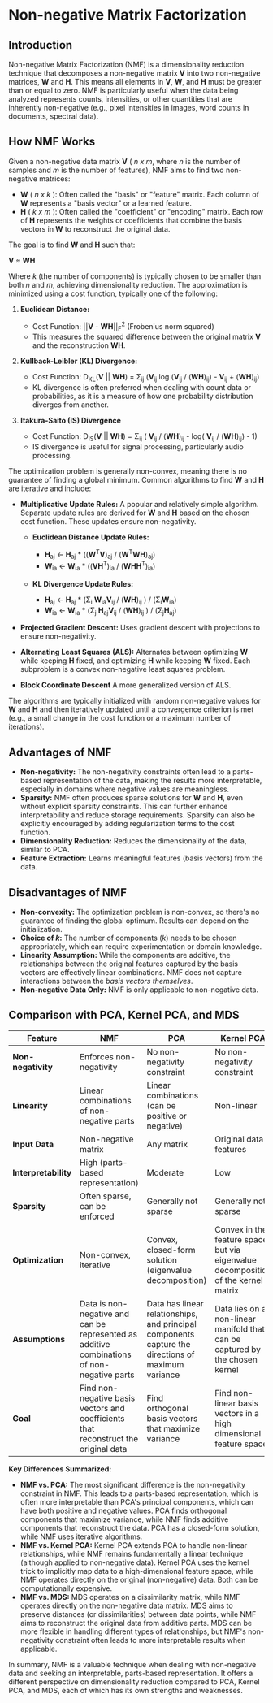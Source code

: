 # Non-negative Matrix Factorization

## Introduction

Non-negative Matrix Factorization (NMF) is a dimensionality reduction technique that decomposes a non-negative matrix **V** into two non-negative matrices, **W** and **H**.  This means all elements in **V**, **W**, and **H** must be greater than or equal to zero.  NMF is particularly useful when the data being analyzed represents counts, intensities, or other quantities that are inherently non-negative (e.g., pixel intensities in images, word counts in documents, spectral data).

## How NMF Works

Given a non-negative data matrix **V** ( *n x m*, where *n* is the number of samples and *m* is the number of features), NMF aims to find two non-negative matrices:

*   **W** ( *n x k* ):  Often called the "basis" or "feature" matrix.  Each column of **W** represents a "basis vector" or a learned feature.
*   **H** ( *k x m* ):  Often called the "coefficient" or "encoding" matrix.  Each row of **H** represents the weights or coefficients that combine the basis vectors in **W** to reconstruct the original data.

The goal is to find **W** and **H** such that:

**V** ≈ **WH**

Where *k* (the number of components) is typically chosen to be smaller than both *n* and *m*, achieving dimensionality reduction. The approximation is minimized using a cost function, typically one of the following:

1.  **Euclidean Distance:**
    *   Cost Function:  ||**V** - **WH**||<sub>F</sub><sup>2</sup>  (Frobenius norm squared)
    *   This measures the squared difference between the original matrix **V** and the reconstruction **WH**.

2.  **Kullback-Leibler (KL) Divergence:**
    *   Cost Function:  D<sub>KL</sub>(**V** || **WH**) = Σ<sub>ij</sub> (**V**<sub>ij</sub> log (**V**<sub>ij</sub> / (**WH**)<sub>ij</sub>) - **V**<sub>ij</sub> + (**WH**)<sub>ij</sub>)
    *   KL divergence is often preferred when dealing with count data or probabilities, as it is a measure of how one probability distribution diverges from another.

3. **Itakura-Saito (IS) Divergence**
    *   Cost Function:  D<sub>IS</sub>(**V** || **WH**) = Σ<sub>ij</sub> ( **V**<sub>ij</sub> / (**WH**)<sub>ij</sub> - log( **V**<sub>ij</sub> / (**WH**)<sub>ij</sub>) - 1)
    * IS divergence is useful for signal processing, particularly audio processing.

The optimization problem is generally non-convex, meaning there is no guarantee of finding a global minimum. Common algorithms to find **W** and **H** are iterative and include:

*   **Multiplicative Update Rules:**  A popular and relatively simple algorithm.  Separate update rules are derived for **W** and **H** based on the chosen cost function.  These updates ensure non-negativity.

    *   **Euclidean Distance Update Rules:**
        *   **H**<sub>aj</sub> ← **H**<sub>aj</sub> * ((**W**<sup>T</sup>**V**)<sub>aj</sub> / (**W**<sup>T</sup>**WH**)<sub>aj</sub>)
        *   **W**<sub>ia</sub> ← **W**<sub>ia</sub> * ((**VH**<sup>T</sup>)<sub>ia</sub> / (**WHH**<sup>T</sup>)<sub>ia</sub>)

    *   **KL Divergence Update Rules:**
        *    **H**<sub>aj</sub> ← **H**<sub>aj</sub> * (Σ<sub>i</sub> **W**<sub>ia</sub>**V**<sub>ij</sub> / (**WH**)<sub>ij</sub> ) / (Σ<sub>i</sub>**W**<sub>ia</sub>)
        *   **W**<sub>ia</sub> ← **W**<sub>ia</sub> * (Σ<sub>j</sub> **H**<sub>aj</sub>**V**<sub>ij</sub> / (**WH**)<sub>ij</sub> ) / (Σ<sub>j</sub>**H**<sub>aj</sub>)

*   **Projected Gradient Descent:** Uses gradient descent with projections to ensure non-negativity.
*   **Alternating Least Squares (ALS):**  Alternates between optimizing **W** while keeping **H** fixed, and optimizing **H** while keeping **W** fixed. Each subproblem is a convex non-negative least squares problem.
* **Block Coordinate Descent** A more generalized version of ALS.

The algorithms are typically initialized with random non-negative values for **W** and **H** and then iteratively updated until a convergence criterion is met (e.g., a small change in the cost function or a maximum number of iterations).

## Advantages of NMF

*   **Non-negativity:**  The non-negativity constraints often lead to a parts-based representation of the data, making the results more interpretable, especially in domains where negative values are meaningless.
*   **Sparsity:** NMF often produces sparse solutions for **W** and **H**, even without explicit sparsity constraints. This can further enhance interpretability and reduce storage requirements.  Sparsity can also be explicitly encouraged by adding regularization terms to the cost function.
*   **Dimensionality Reduction:** Reduces the dimensionality of the data, similar to PCA.
*   **Feature Extraction:**  Learns meaningful features (basis vectors) from the data.

## Disadvantages of NMF

*   **Non-convexity:**  The optimization problem is non-convex, so there's no guarantee of finding the global optimum.  Results can depend on the initialization.
*   **Choice of *k*:** The number of components (*k*) needs to be chosen appropriately, which can require experimentation or domain knowledge.
*   **Linearity Assumption:** While the components are additive, the relationships between the original features captured by the basis vectors are effectively linear combinations. NMF does not capture interactions between the *basis vectors themselves*.
*   **Non-negative Data Only:**  NMF is only applicable to non-negative data.

## Comparison with PCA, Kernel PCA, and MDS

| Feature           | NMF                                      | PCA                                       | Kernel PCA                                    | MDS                                          |
| ----------------- | ---------------------------------------- | ----------------------------------------- | --------------------------------------------- | -------------------------------------------- |
| **Non-negativity** | Enforces non-negativity                 | No non-negativity constraint             | No non-negativity constraint             | No non-negativity constraint               |
| **Linearity**     | Linear combinations of non-negative parts | Linear combinations (can be positive or negative) | Non-linear                                  | Can be linear or non-linear (depending on MDS type) |
| **Input Data**    | Non-negative matrix                       | Any matrix                                | Original data features                       | Dissimilarity matrix                          |
| **Interpretability** | High (parts-based representation)     | Moderate                                  | Low                                         | Low                                       |
| **Sparsity**     | Often sparse, can be enforced           | Generally not sparse                       | Generally not sparse                      | Generally not sparse                     |
| **Optimization**  | Non-convex, iterative                    | Convex, closed-form solution (eigenvalue decomposition) | Convex in the feature space, but via eigenvalue decomposition of the kernel matrix| Typically iterative (e.g., stress minimization)  |
| **Assumptions**   | Data is non-negative and can be represented as additive combinations of non-negative parts | Data has linear relationships, and principal components capture the directions of maximum variance | Data lies on a non-linear manifold that can be captured by the chosen kernel | Dissimilarities represent meaningful distances or relationships |
| **Goal**       | Find non-negative basis vectors and coefficients that reconstruct the original data| Find orthogonal basis vectors that maximize variance|Find non-linear basis vectors in a high dimensional feature space | Find a low-dimensional representation that preserves (or approximates) dissimilarities |

**Key Differences Summarized:**

*   **NMF vs. PCA:**  The most significant difference is the non-negativity constraint in NMF.  This leads to a parts-based representation, which is often more interpretable than PCA's principal components, which can have both positive and negative values.  PCA finds orthogonal components that maximize variance, while NMF finds additive components that reconstruct the data. PCA has a closed-form solution, while NMF uses iterative algorithms.
*   **NMF vs. Kernel PCA:** Kernel PCA extends PCA to handle non-linear relationships, while NMF remains fundamentally a linear technique (although applied to non-negative data).  Kernel PCA uses the kernel trick to implicitly map data to a high-dimensional feature space, while NMF operates directly on the original (non-negative) data. Both can be computationally expensive.
*   **NMF vs. MDS:**  MDS operates on a dissimilarity matrix, while NMF operates directly on the non-negative data matrix.  MDS aims to preserve distances (or dissimilarities) between data points, while NMF aims to reconstruct the original data from additive parts. MDS can be more flexible in handling different types of relationships, but NMF's non-negativity constraint often leads to more interpretable results when applicable.

In summary, NMF is a valuable technique when dealing with non-negative data and seeking an interpretable, parts-based representation. It offers a different perspective on dimensionality reduction compared to PCA, Kernel PCA, and MDS, each of which has its own strengths and weaknesses.